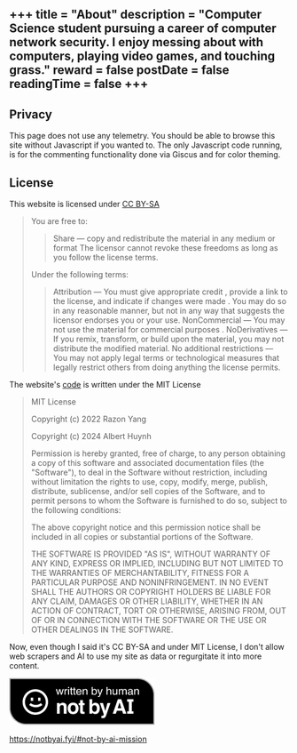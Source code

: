 +++
title = "About"
description = "Computer Science student pursuing a career of computer network security. I enjoy messing about with computers, playing video games, and touching grass."
reward = false
postDate = false
readingTime = false
+++
---

## Privacy

This page does not use any telemetry. You should be able to browse this site without Javascript if you wanted to. The only Javascript code running, is for the commenting functionality done via Giscus and for color theming.

## License

This website is licensed under [CC BY-SA](https://creativecommons.org/licenses/by-nc-nd/4.0/deed.en)

> You are free to:
>
>>    Share — copy and redistribute the material in any medium or format
>>    The licensor cannot revoke these freedoms as long as you follow the license terms.
>
>Under the following terms:
>
>>    Attribution — You must give appropriate credit , provide a link to the license, and indicate if changes were made . You may do so in any reasonable manner, but not in any way that suggests the licensor endorses you or your use.
>>    NonCommercial — You may not use the material for commercial purposes .
>>    NoDerivatives — If you remix, transform, or build upon the material, you may not distribute the modified material.
>>    No additional restrictions — You may not apply legal terms or technological measures that legally restrict others from doing anything the license permits.


The website's [code](https://github.com/userliluzibert/userliluzibert.github.io) is written under the MIT License

>MIT License
>
>Copyright (c) 2022 Razon Yang
>
>Copyright (c) 2024 Albert Huynh
>
>Permission is hereby granted, free of charge, to any person obtaining a copy
>of this software and associated documentation files (the "Software"), to deal
>in the Software without restriction, including without limitation the rights
>to use, copy, modify, merge, publish, distribute, sublicense, and/or sell
>copies of the Software, and to permit persons to whom the Software is
>furnished to do so, subject to the following conditions:
>
>The above copyright notice and this permission notice shall be included in all
>copies or substantial portions of the Software.
>
>THE SOFTWARE IS PROVIDED "AS IS", WITHOUT WARRANTY OF ANY KIND, EXPRESS OR
>IMPLIED, INCLUDING BUT NOT LIMITED TO THE WARRANTIES OF MERCHANTABILITY,
>FITNESS FOR A PARTICULAR PURPOSE AND NONINFRINGEMENT. IN NO EVENT SHALL THE
>AUTHORS OR COPYRIGHT HOLDERS BE LIABLE FOR ANY CLAIM, DAMAGES OR OTHER
>LIABILITY, WHETHER IN AN ACTION OF CONTRACT, TORT OR OTHERWISE, ARISING FROM,
>OUT OF OR IN CONNECTION WITH THE SOFTWARE OR THE USE OR OTHER DEALINGS IN THE
>SOFTWARE.

Now, even though I said it's CC BY-SA and under MIT License, I don't allow web scrapers and AI to use my site as data or regurgitate it into more content.

![Not Written By AI](image.png)

https://notbyai.fyi/#not-by-ai-mission